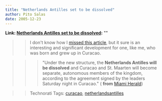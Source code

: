 ```yaml
---
title: "Netherlands Antilles set to be dissolved"
author: Pito Salas
date: 2005-12-23
---
```


**Link: [Netherlands Antilles set to be dissolved](None):** ""


>>

>> I don't know how I [missed this
article](<http://www.miami.com/mld/miamiherald/news/13271891.htm>), but it
sure is an interesting and significant development for one, like me, who was
born and grew up in Curacao.

>>

>>> "Under the new structure, the **Netherlands Antilles will be dissolved**
and Curacao and St. Maarten will become separate, autonomous members of the
kingdom, according to the agreement signed by the leaders Saturday night in
Curacao." ( **from** [Miami
Herald](<http://www.miami.com/mld/miamiherald/news/13271891.htm>))

>>

>> Technorati Tags: [curacao](<http://www.technorati.com/tag/curacao>),
[netherlandsantilles](<http://www.technorati.com/tag/netherlandsantilles>)


